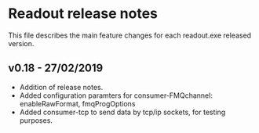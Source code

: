# Readout release notes

This file describes the main feature changes for each readout.exe released version.

## v0.18 - 27/02/2019
- Addition of release notes.
- Added configuration paramters for consumer-FMQchannel: enableRawFormat, fmqProgOptions
- Added consumer-tcp to send data by tcp/ip sockets, for testing purposes.
